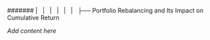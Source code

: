 ####### |   |   |   |   |   |   ├── Portfolio Rebalancing and Its Impact on Cumulative Return

*Add content here*